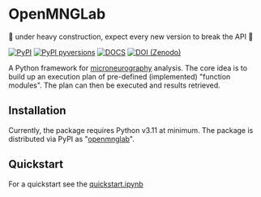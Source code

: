 # OpenMNGLab
🚧 under heavy construction, expect every new version to break the API 🚧

[![PyPI](https://img.shields.io/pypi/v/openmnglab?style=for-the-badge)](https://pypi.org/project/openmnglab/) [![PyPI pyversions](https://img.shields.io/pypi/pyversions/openmnglab.svg?style=for-the-badge)](https://pypi.python.org/pypi/pandera/) [![DOCS](https://readthedocs.org/projects/openmnglab/badge/?version=latest&style=for-the-badge)](https://openmnglab.readthedocs.io/en/latest/)  [![DOI (Zenodo)](https://img.shields.io/badge/Zenodo-doi%3A10.5281%2Fzenodo.8331924-blue?style=for-the-badge)](https://doi.org/10.5281/zenodo.8331924) 


A Python framework for [microneurography](https://en.wikipedia.org/wiki/Microneurography) analysis.
The core idea is to build up an execution plan of pre-defined (implemented) "function modules". The plan can then be executed and 
results retrieved.

## Installation
Currently, the package requires Python v3.11 at minimum.
The package is distributed via PyPI as "[openmnglab](https://pypi.org/project/openmnglab/)". 

## Quickstart
For a quickstart see the [quickstart.ipynb](quickstart/quickstart.ipynb)
